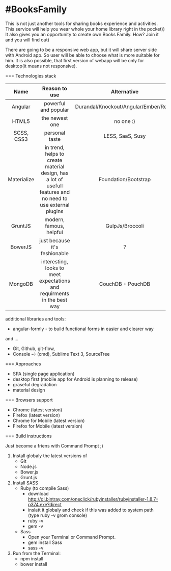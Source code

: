 #BooksFamily
===========

This is not just another tools for sharing books experience and activities. This service will help you wear whole your home library right in the pocket)) It also gives you an opportunity to create own Books Family. How? Join it and you will find out)

There are going to be a responsive web app, but it will share server side with Android app. 
So user will be able to choose what is more suitable for him. 
It is also possible, that first version of webapp will be only for desktop(it means not responsive).

===
Technologies stack

| Name      |     Reason to use      |  Alternative |
|:-----------:|:----------------------:|:-------------:|
| Angular | powerful and popular | Durandal/Knockout/Angular/Ember/React|
| HTML5 | the newest one | no one :) |
| SCSS, CSS3 | personal taste | LESS, SaaS, Susy|
| Materialize | in trend, helps to create material design, has a lot of usefull features and no need to use external plugins | Foundation/Bootstrap |
| GruntJS | modern, famous, helpful | GulpJs/Broccoli |
| BowerJS | just because it's feshionable | ? |
| MongoDB | interesting, looks to meet expectations and requirments in the best way |CouchDB + PouchDB|

additional libraries and tools:
- angular-formly - to build functional forms in easier and clearer way

and ... 

- Git, Github, git-flow, 
- Console `=)` (cmd), Sublime Text 3, SourceTree

===
Approaches

- SPA (single page application)
- desktop first (mobile app for Android is planning to release)
- graseful degradation
- material design

===
Browsers support

- Chrome (latest version)
- Firefox (latest version)
- Chrome for Mobile (latest version)
- Firefox for Mobile (latest version)

===
Build instructions

Just become a friens with Command Prompt ;)

1. Install globaly the latest versions of 
	- Git
	- Node.js
	- Bower.js
	- Grunt.js
2. Install SASS
	- Ruby (to compile Sass)
		- download http://dl.bintray.com/oneclick/rubyinstaller/rubyinstaller-1.8.7-p374.exe?direct
		- inslatt it globaly and check if this was added to system path (type ruby -v grom console)
		- ruby -v
		- gem -v
	- Sass
		- Open your Terminal or Command Prompt.
		- gem install Sass
		- sass -v
3. Run from the Terminal:
	- npm install
	- bower install
